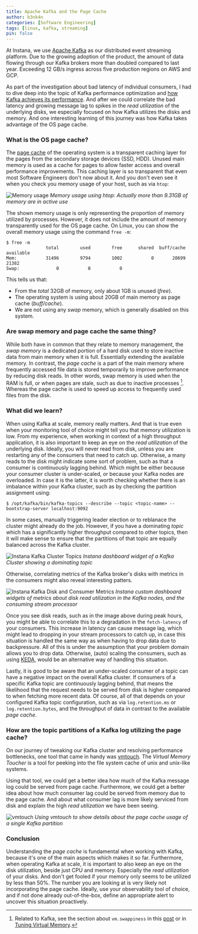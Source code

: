 ```yaml
---
title: Apache Kafka and the Page Cache
author: b3nk4n
categories: [Software Engineering]
tags: [linux, kafka, streaming]
pin: false
---
```


At Instana, we use [Apache Kafka](https://kafka.apache.org/) as our distributed event streaming platform. Due to the growing adoption of the product, the amount of data flowing through our Kafka brokers more than doubled compared to last year. Exceeding 12 GB/s ingress across five production regions on AWS and GCP.

As part of the investigation about bad latency of individual consumers, I had to dive deep into the topic of Kafka performance optimization
and [how Kafka achieves its performance](https://blog.bytebytego.com/p/why-is-kafka-so-fast-how-does-it). And after we could correlate the bad latency
and growing message lag to spikes in the _read utilization_ of the underlying disks, we especially focused on how Kafka utilizes the disks and memory.
And one interesting learning of this journey was how Kafka takes advantage of the OS page cache.

### What is the OS page cache?

The [page cache](https://en.wikipedia.org/wiki/Page_cache) of the operating system is a transparent caching layer for the pages from the secondary storage devices (SSD, HDD). Unused main memory is used as a cache for pages to allow faster access and overall performance improvements. This caching layer is so transparent that
even most Software Engineers don't now about it. And you don't even see it when you check you memory usage of your host, such as via `htop`:

![Memory usage](/assets/img/posts/2024/htop-memory-usage.png)
_Memory usage using htop: Actually more than 9.31GB of memory are in active use_

The shown memory usage is only representing the proportion of memory utilized by processes. However, it does not include the amount of memory transparently used
for the OS page cache. On Linux, you can show the overall memory usage using the command `free -m`:

```console
$ free -m
               total        used        free      shared  buff/cache   available
Mem:           31496        9794        1002           0       20699       21382
Swap:              0           0           0
```

This tells us that:
- From the _total_ 32GB of memory, only about 1GB is unused (_free_).
- The operating system is using about 20GB of main memory as page cache (_buff/cache_).
- We are not using any _swap_ memory, which is generally disabled on this system.

### Are swap memory and page cache the same thing?

While both have in common that they relate to memory management, the _swap memory_ is a dedicated portion of a hard disk used to store inactive data from main memory when it is full. Essentially extending the available memory. In contrast, the _page cache_ is a part of the main memory where frequently accessed file data is stored temporarily to improve performance by reducing disk reads.
In other words, swap memory is used when the RAM is full, or when pages are stale, such as due to inactive processes [^swappiness]. Whereas the page cache is used to speed up access to frequently used files from the disk. 

### What did we learn?

When using Kafka at scale, memory really matters. And that is true even when your monitoring tool of choice might tell you that memory utilization is low.
From my experience, when working in context of a high throughput application, it is also important to keep an eye on the _read utilization_ of the underlying disk. Ideally, you will never read from disk, unless you are restarting any of the consumers that need to catch up. Otherwise, a many reads to the disk might
indicate some sort of problem, such as that a consumer is continuously lagging behind. Which might be either because your consumer cluster is under-scaled,
or because your Kafka nodes are overloaded. In case it is the latter, it is worth checking whether there is an imbalance within your Kafka cluster, such as by checking the partition assignment using:

 ```console
 $ /opt/kafka/bin/kafka-topics --describe --topic <topic-name> --bootstrap-server localhost:9092
 ```

In some cases, manually triggering leader election or to reblanace the cluster might already do the job. However, if you have a dominating _topic_
which has a significantly higher throughput compared to other topics, then it will make sense to ensure that the partitions of that topic are
equally balanced across the Kafka cluster.

![Instana Kafka Cluster Topics](/assets/img/posts/2024/instana-kafka-cluster-topics.png)
_Instana dashboard widget of a Kafka Cluster showing a dominating topic_

Otherwise, correlating metrics of the Kafka broker's disks with metrics in the consumers might also reveal interesting patters.

![Instana Kafka Disk and Consumer Metrics](/assets/img/posts/2024/instana-kafka-disk-consumer-metrics.png)
_Instana custom dashboard widgets of metrics about disk read utilization in the Kafka nodes, and the consuming stream processor_

Once you see disk reads, such as in the image above during peak hours, you might be able to correlate this to a degradation in the `fetch-latency` of your consumers. This increase in latency can cause message lag, which might lead to dropping in your stream processors to catch up,
in case this situation is handled the same way as when having to drop data due to backpressure. All of this is under the assumption that your problem domain
allows you to drop data. Otherwise, (auto) scaling the consumers, such as using [KEDA](https://keda.sh/), would be an alternative way of handling this situation.

Lastly, it is good to be aware that an under-scaled consumer of a topic can have a negative impact on the overall Kafka cluster. If consumers of a specific Kafka topic are continuously lagging behind, that means the likelihood that the request needs to be served from disk is higher compared to when fetching more recent data. Of course, all of that depends on your configured Kafka topic configuration, such as via `log.retention.ms` or `log.retention.bytes`, and the throughput of data in contrast to the available _page cache_.

### How are the topic partitions of a Kafka log utilizing the page cache?

On our journey of tweaking our Kafka cluster and resolving performance bottlenecks, one tool that came in handy was [vmtouch](https://hoytech.com/vmtouch/).
The _Virtual Memory Toucher_ is a tool for peeking into the file system cache of unix and unix-like systems.

Using that tool, we could get a better idea how much of the Kafka message log could be served from page cache. Furthermore, we could get a better idea about
how much consumer lag could be served from memory due to the page cache. And about what consumer lag is more likely serviced from disk and explain the high
_read utilization_ we have been seeing.

![vmtouch](/assets/img/posts/2024/vmtouch-kafka.png)
_Using vmtouch to show details about the page cache usage of a single Kafka partition_

### Conclusion

Understanding the _page cache_ is fundamental when working with Kafka, because it's one of the main aspects which makes it so far.
Furthermore, when operating Kafka at scale, it is important to also keep an eye on the disk utilization, beside just CPU and memory.
Especially the _read utilization_ of your disks. And don't get fooled if your memory only seems to be utilized by less than 50%.
The number you are looking at is very likely not incorporating the page cache.
Ideally, use your observability tool of choice, and if not done already out-of-the-box, define an appropriate alert to uncover this situation proactively.

[^swappiness]: Related to Kafka, see the section about `vm.swappiness` in this [post](https://medium.com/@ankurrana/things-nobody-will-tell-you-setting-up-a-kafka-cluster-3a7a7fd1c92d) or in [Tuning Virtual Memory](https://docs.confluent.io/platform/current/kafka/post-deployment.html#tuning-virtual-memory).